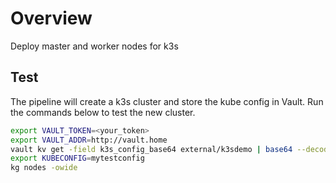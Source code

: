 # Overview

Deploy master and worker nodes for k3s

## Test

The pipeline will create a k3s cluster and store the kube config in Vault. Run the commands below to test the new cluster.

```sh
export VAULT_TOKEN=<your_token>
export VAULT_ADDR=http://vault.home
vault kv get -field k3s_config_base64 external/k3sdemo | base64 --decode > mytestconfig
export KUBECONFIG=mytestconfig
kg nodes -owide
```